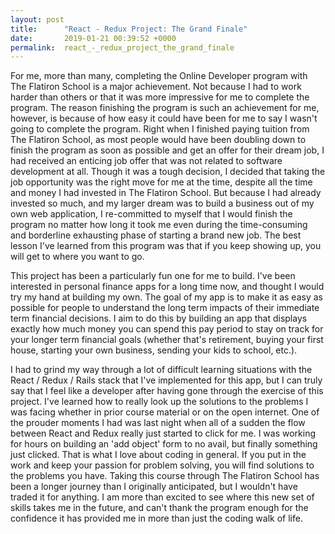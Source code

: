 ```yaml
---
layout: post
title:      "React - Redux Project: The Grand Finale"
date:       2019-01-21 00:39:52 +0000
permalink:  react_-_redux_project_the_grand_finale
---
```



For me, more than many, completing the Online Developer program with The Flatiron School is a major achievement. Not because I had to work harder than others or that it was more impressive for me to complete the program. The reason finishing the program is such an achievement for me, however, is because of how easy it could have been for me to say I wasn't going to complete the program. Right when I finished paying tuition from The Flatiron School, as most people would have been doubling down to finish the program as soon as possible and get an offer for their dream job, I had received an enticing job offer that was not related to software development at all. Though it was a tough decision, I decided that taking the job opportunity was the right move for me at the time, despite all the time and money I had invested in The Flatiron School. But because I had already invested so much, and my larger dream was to build a business out of my own web application, I re-committed to myself that I would finish the program no matter how long it took me even during the time-consuming and borderline exhausting phase of starting a brand new job. The best lesson I've learned from this program was that if you keep showing up, you will get to where you want to go.

This project has been a particularly fun one for me to build. I've been interested in personal finance apps for a long time now, and thought I would try my hand at building my own. The goal of my app is to make it as easy as possible for people to understand the long term impacts of their immediate term financial decisions. I aim to do this by building an app that displays exactly how much money you can spend this pay period to stay on track for your longer term financial goals (whether that's retirement, buying your first house, starting your own business, sending your kids to school, etc.).

I had to grind my way through a lot of difficult learning situations with the React / Redux / Rails stack that I've implemented for this app, but I can truly say that I feel like a developer after having gone through the exercise of this project. I've learned how to really look up the solutions to the problems I was facing whether in prior course material or on the open internet. One of the prouder moments I had was last night when all of a sudden the flow between React and Redux really just started to click for me. I was working for hours on building an 'add object' form to no avail, but finally something just clicked. That is what I love about coding in general. If you put in the work and keep your passion for problem solving, you will find solutions to the problems you have. Taking this course through The Flatiron School has been a longer journey than I originally anticipated, but I wouldn't have traded it for anything. I am more than excited to see where this new set of skills takes me in the future, and can't thank the program enough for the confidence it has provided me in more than just the coding walk of life.
